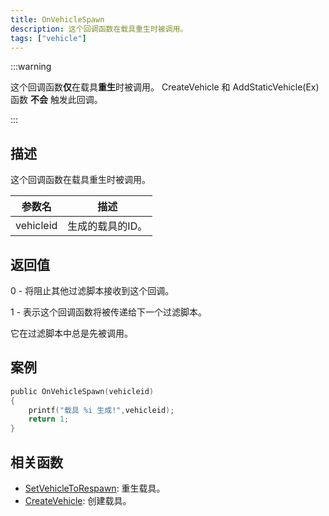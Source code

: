 ```yaml
---
title: OnVehicleSpawn
description: 这个回调函数在载具重生时被调用。
tags: ["vehicle"]
---
```


:::warning

这个回调函数**仅**在载具**重生**时被调用。 CreateVehicle 和 AddStaticVehicle(Ex)  函数 **不会** 触发此回调。

:::

## 描述

这个回调函数在载具重生时被调用。

| 参数名    | 描述             |
| --------- | ---------------- |
| vehicleid | 生成的载具的ID。 |

## 返回值

0 - 将阻止其他过滤脚本接收到这个回调。

1 - 表示这个回调函数将被传递给下一个过滤脚本。

它在过滤脚本中总是先被调用。

## 案例

```c
public OnVehicleSpawn(vehicleid)
{
    printf("载具 %i 生成!",vehicleid);
    return 1;
}
```

## 相关函数

- [SetVehicleToRespawn](../functions/SetVehicleToRespawn): 重生载具。
- [CreateVehicle](../functions/CreateVehicle): 创建载具。
